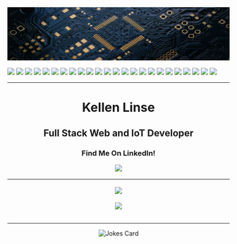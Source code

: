 <img src="./circuits.jpg">

<br>

![](https://img.shields.io/badge/Node.js-43853D?style=Plastic&logo=node.js&logoColor=white) 
![](https://img.shields.io/badge/JavaScript-F7DF1E?style=Plastic&logo=javascript&logoColor=black)
![](https://img.shields.io/badge/HTML5-E34F26?style=Plastic&logo=html5&logoColor=white)
![](https://img.shields.io/badge/CSS3-1572B6?style=Plastic&logo=css3&logoColor=white)
![](https://img.shields.io/badge/Sass-CC6699?style=Plastic&logo=sass&logoColor=white)
![](https://img.shields.io/badge/C-00599C?style=Plastic&logo=c&logoColor=white)
![](https://img.shields.io/badge/C%2B%2B-00599C?style=Plastic&logo=c%2B%2B&logoColor=white)
![](https://img.shields.io/badge/Dart-0175C2?style=Plastice&logo=dart&logoColor=white)
![](https://img.shields.io/badge/Markdown-000000?style=Plastic&logo=markdown&logoColor=white)
![](https://img.shields.io/badge/Express.js-404D59?style=Plastic&logo=express)
![](https://img.shields.io/badge/React-20232A?style=Plastic&logo=react&logoColor=61DAFB)
![](https://img.shields.io/badge/React_Native-20232A?style=Plastic&logo=react&logoColor=61DAFB)
![](https://img.shields.io/badge/Bootstrap-563D7C?style=Plastic&logo=bootstrap&logoColor=white)
![](https://img.shields.io/badge/Material--UI-0081CB?style=Plastic&logo=material-ui&logoColor=white)
![](https://img.shields.io/badge/Redux-593D88?style=Plastic&logo=redux&logoColor=white)
![](https://img.shields.io/badge/React_Router-CA4245?style=Plastic&logo=react-router&logoColor=white)
![](https://img.shields.io/badge/Flutter-02569B?style=Plastic&logo=flutter&logoColor=white)
![](https://img.shields.io/badge/MySQL-00000F?style=Plastic&logo=mysql&logoColor=white)
![](https://img.shields.io/badge/PostgreSQL-316192?style=Plastic&logo=postgresql&logoColor=white)
![](https://img.shields.io/badge/MongoDB-4EA94B?style=Plastic&logo=mongodb&logoColor=white)
![](https://img.shields.io/badge/SQLite-07405E?style=Plastic&logo=sqlite&logoColor=white)
![](https://img.shields.io/badge/Netlify-00C7B7?style=Plastic&logo=netlify&logoColor=white)
![](https://img.shields.io/badge/Heroku-430098?style=Plastic&logo=heroku&logoColor=white)
![](https://img.shields.io/badge/Amazon_AWS-232F3E?style=Plastic&logo=amazon-aws&logoColor=white)


---

<div align="center">
<h1> Kellen Linse </h1>
<h2> Full Stack Web and IoT Developer </h2>
<h3> Find Me On LinkedIn! </h3>
<a href="https://www.linkedin.com/in/Kellen-Linse/">
  <img src="https://img.shields.io/badge/LinkedIn-0077B5?style=Plastic&logo=linkedin&logoColor=white" />
</a>  

<div>


<!-- ```js
// tools_I_use organized
//Edit This
class About extends Me { 
  const myTools = {  
    "ProgramingLanguages" : { "Dart", "C++", "C", "Javascript" },
    "OtherLanguages" : { "HTML", "CSS", "Bash", "Json", "Markdown" },
    "Database" : { "Firebase", "Sqlite" },
    "Editors" : { "Vscode", "Sublime", "Neovim" },
    "Platforms" : { "GNU/Linux", "Windows" },
    "OtherTools" : { "Git", "Figma", "Photoshop", "Gimp", "Lightroom" }
  };
}
``` -->
  


---

<div align="center" >
  <a  href="https://github.com/Kellen-Linse">
    <img align="center" src="https://github-readme-streak-stats.herokuapp.com/?user=Kellen-Linse&theme=blue-green" />
  </a>
</div> 
<br>
<div align="center" >
  <a  href="https://github.com/Kellen-Linse">
    <img align="center" src="https://github-readme-stats.vercel.app/api?username=Kellen-Linse&theme=blue-green" />
  </a>
</div> 
  <br>
  
---


![Jokes Card](https://readme-jokes.vercel.app/api/?bgColor=black&borderColor=white&qColor=%230CF574&aColor=%232F96C0)
